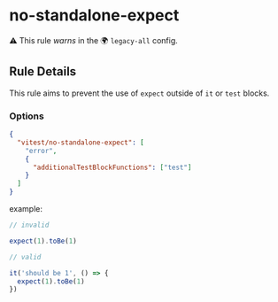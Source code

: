 # no-standalone-expect

⚠️ This rule _warns_ in the 🌍 `legacy-all` config.

<!-- end auto-generated rule header -->

## Rule Details

This rule aims to prevent the use of `expect` outside of `it` or `test` blocks.

### Options

```json
{
  "vitest/no-standalone-expect": [
    "error",
    {
      "additionalTestBlockFunctions": ["test"]
    }
  ]
}
```

example:

```js
// invalid

expect(1).toBe(1)

// valid

it('should be 1', () => {
  expect(1).toBe(1)
})
```

